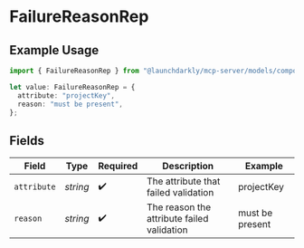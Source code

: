 # FailureReasonRep

## Example Usage

```typescript
import { FailureReasonRep } from "@launchdarkly/mcp-server/models/components";

let value: FailureReasonRep = {
  attribute: "projectKey",
  reason: "must be present",
};
```

## Fields

| Field                                      | Type                                       | Required                                   | Description                                | Example                                    |
| ------------------------------------------ | ------------------------------------------ | ------------------------------------------ | ------------------------------------------ | ------------------------------------------ |
| `attribute`                                | *string*                                   | :heavy_check_mark:                         | The attribute that failed validation       | projectKey                                 |
| `reason`                                   | *string*                                   | :heavy_check_mark:                         | The reason the attribute failed validation | must be present                            |